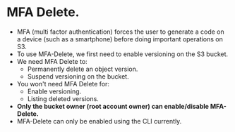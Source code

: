 # **MFA Delete.**

* MFA (multi factor authentication) forces the user to generate a code on a device (such as a smartphone) before doing important operations on S3.
* To use MFA-Delete, we first need to enable versioning on the S3 bucket.
* We need MFA Delete to:
    * Permanently delete an object version.
    * Suspend versioning on the bucket.
* You won't need MFA Delete for:
    * Enable versioning.
    * Listing deleted versions.
* **Only the bucket owner (root account owner) can enable/disable MFA-Delete.**
* MFA-Delete can only be enabled using the CLI currently.